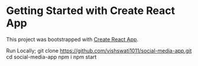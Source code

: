 # Getting Started with Create React App

This project was bootstrapped with [Create React App](https://github.com/facebook/create-react-app).

Run Locally;
git clone https://github.com/vishswati1011/social-media-app.git
cd social-media-app
npm i
npm start